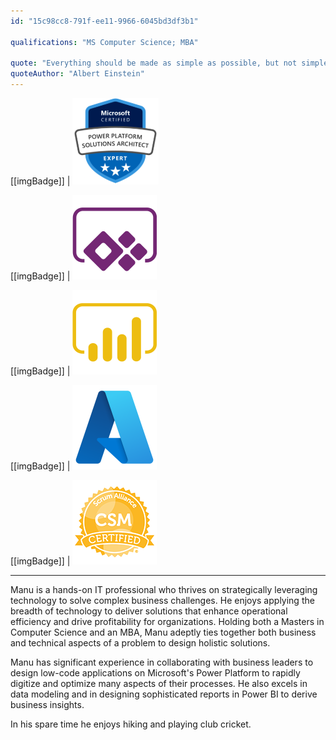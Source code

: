 ```yaml
---
id: "15c98cc8-791f-ee11-9966-6045bd3df3b1"

qualifications: "MS Computer Science; MBA"

quote: "Everything should be made as simple as possible, but not simpler."
quoteAuthor: "Albert Einstein"
---
```

[[imgBadge]]
| ![power-platform-functional-consultant.png](../badges/Certification-microsoft-power-platform-solutions-architect-expert.png)

[[imgBadge]]
| ![power-apps-logo.png](../badges/Business-microsoft-dynamics-powerapps.png)

[[imgBadge]]
| ![power-bi-logo.png](../badges/Business-microsoft-dynamics-powerbi.png)

[[imgBadge]]
| ![azure-logo.png](../badges/Business-microsoft-azure.png)

[[imgBadge]]
| ![certified-scrum-master-logo.png](../badges/Certification-scrumalliance-master.png)

---

Manu is a hands-on IT professional who thrives on strategically leveraging technology to solve complex business challenges. He enjoys applying the breadth of technology to deliver solutions that enhance operational efficiency and drive profitability for organizations. Holding both a Masters in Computer Science and an MBA, Manu adeptly ties together both business and technical aspects of a problem to design holistic solutions.

Manu has significant experience in collaborating with business leaders to design low-code applications on Microsoft's Power Platform to rapidly digitize and optimize many aspects of their processes. He also excels in data modeling and in designing sophisticated reports in Power BI to derive business insights. 

In his spare time he enjoys hiking and playing club cricket.
